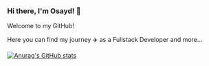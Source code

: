 ### Hi there, I'm Osayd! 👋

Welcome to my GitHub!

Here you can find my journey ✈️ as a Fullstack Developer and more...

[![Anurag's GitHub stats](https://github-readme-stats.vercel.app/api?username=osaydayoub)](https://github.com/osaydayoub/github-readme-stats&theme=radical)

<!--
**osaydayoub/osaydayoub** is a ✨ _special_ ✨ repository because its `README.md` (this file) appears on your GitHub profile.

Here are some ideas to get you started:

- 🔭 I’m currently working on ...
- 🌱 I’m currently learning ...
- 👯 I’m looking to collaborate on ...
- 🤔 I’m looking for help with ...
- 💬 Ask me about ...
- 📫 How to reach me: ...
- 😄 Pronouns: ...
- ⚡ Fun fact: ...
-->
